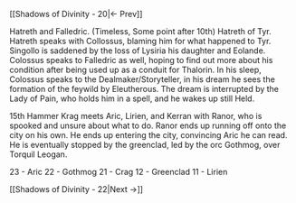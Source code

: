 [[Shadows of Divinity - 20|<- Prev]]

Hatreth and Falledric.
(Timeless, Some point after 10th)
Hatreth of Tyr. Hatreth speaks with Collossus, blaming him for what happened to Tyr. 
Singollo is saddened by the loss of Lysiria his daughter and Eolande. 
Colossus speaks to Falledric as well, hoping to find out more about his condition after being used up as a conduit for Thalorin.
In his sleep, Colossus speaks to the Dealmaker/Storyteller, in his dream he sees the formation of the feywild by Eleutherous. The dream is interrupted by the Lady of Pain, who holds him in a spell, and he wakes up still Held.


15th Hammer
Krag meets Aric, Lirien, and Kerran with Ranor, who is spooked and unsure about what to do. Ranor ends up running off onto the city on his own. He ends up entering the city, convincing Aric he can read. He is eventually stopped by the greenclad, led by the orc Gothmog, over Torquil Leogan.

23 - Aric
22 - Gothmog
21 - Crag
12 - Greenclad
11 - Lirien


[[Shadows of Divinity - 22|Next ->]]